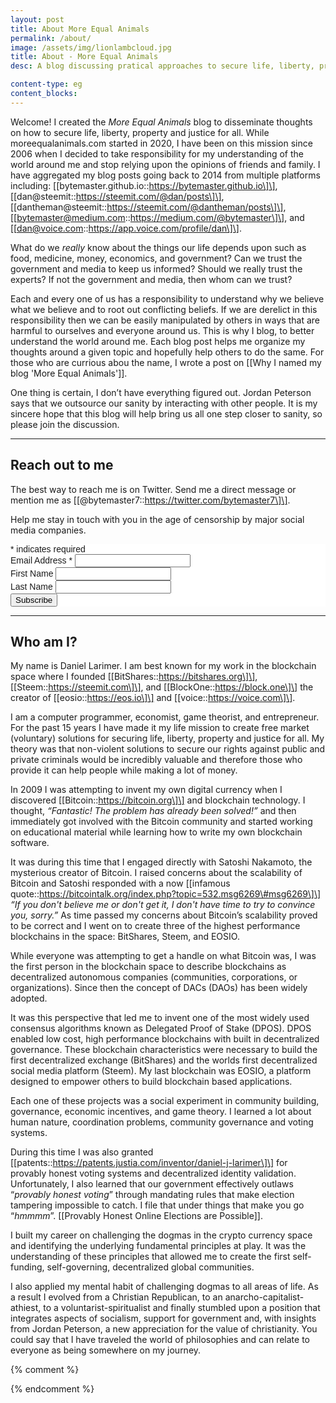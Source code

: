 ```yaml
---
layout: post
title: About More Equal Animals
permalink: /about/
image: /assets/img/lionlambcloud.jpg
title: About - More Equal Animals
desc: A blog discussing pratical approaches to secure life, liberty, property, and justice for all through the creation of true democracy.

content-type: eg
content_blocks:
---
```


Welcome\! I created the _More Equal Animals_ blog to disseminate thoughts on how to secure life, liberty, property and justice for all. While moreequalanimals.com started in 2020, I have been on this mission since 2006 when I decided to take responsibility for my understanding of the world around me and stop relying upon the opinions of friends and family. I have aggregated my blog posts going back to 2014 from multiple platforms including: \[\[bytemaster.github.io::https://bytemaster.github.io\]\], \[\[dan@steemit::https://steemit.com/@dan/posts\]\], \[\[dantheman@steemit::https://steemit.com/@dantheman/posts\]\], \[\[bytemaster@medium.com::https://medium.com/@bytemaster\]\], and \[\[dan@voice.com::https://app.voice.com/profile/dan\]\].

What do we _really_ know about the things our life depends upon such as food, medicine, money, economics, and government? Can we trust the government and media to keep us informed? Should we really trust the experts? If not the government and media, then whom can we trust?

Each and every one of us has a responsibility to understand why we believe what we believe and to root out conflicting beliefs. If we are derelict in this responsibility then we can be easily manipulated by others in ways that are harmful to ourselves and everyone around us. This is why I blog, to better understand the world around me. Each blog post helps me organize my thoughts around a given topic and hopefully help others to do the same. For those who are currious abou the name, I wrote a post on \[\[Why I named my blog 'More Equal Animals'\]\].

One thing is certain, I don’t have everything figured out. Jordan Peterson says that we outsource our sanity by interacting with other people. It is my sincere hope that this blog will help bring us all one step closer to sanity, so please join the discussion.

---

## Reach out to me

The best way to reach me is on Twitter. Send me a direct message or mention me as \[\[@bytemaster7::https://twitter.com/bytemaster7\]\].

Help me stay in touch with you in the age of censorship by major social media companies.

<!-- Begin Mailchimp Signup Form -->

<link href="//cdn-images.mailchimp.com/embedcode/classic-10_7.css" rel="stylesheet" type="text/css" />

<style type="text/css">#mc_embed_signup{background:#fff; clear:left; font:14px Helvetica,Arial,sans-serif; }
	/* Add your own Mailchimp form style overrides in your site stylesheet or in this style block.
	   We recommend moving this block and the preceding CSS link to the HEAD of your HTML file. */</style>

<div id="mc_embed_signup"><form action="https://moreequalanimals.us2.list-manage.com/subscribe/post?u=b6439a04bb1f51295b2a26004&amp;id=5162367fbd" method="post" id="mc-embedded-subscribe-form" name="mc-embedded-subscribe-form" class="validate" target="_blank" novalidate=""><div id="mc_embed_signup_scroll"><div class="indicates-required"><span class="asterisk">*</span> indicates required</div><div class="mc-field-group"><label for="mce-EMAIL">Email Address <span class="asterisk">*</span> </label> <input type="email" value="" class="required email" id="mce-EMAIL" name="EMAIL" /></div><div class="mc-field-group"><label for="mce-FNAME">First Name </label> <input type="text" value="" id="mce-FNAME" name="FNAME" /></div><div class="mc-field-group"><label for="mce-LNAME">Last Name </label> <input type="text" value="" id="mce-LNAME" name="LNAME" /></div><div id="mce-responses" class="clear"><div class="response" id="mce-error-response" style="display:none">&nbsp;</div><div class="response" id="mce-success-response" style="display:none">&nbsp;</div></div><!-- real people should not fill this in and expect good things - do not remove this or risk form bot signups--><div style="position: absolute; left: -5000px;" aria-hidden="true"><input type="text" tabindex="-1" value="" name="b_b6439a04bb1f51295b2a26004_5162367fbd" /></div><div class="clear"><input type="submit" value="Subscribe" id="mc-embedded-subscribe" class="button" name="subscribe" /></div></div></form></div>

<script type="text/javascript" src="//s3.amazonaws.com/downloads.mailchimp.com/js/mc-validate.js"></script>

<script type="text/javascript">(function($) {window.fnames = new Array(); window.ftypes = new Array();fnames[0]='EMAIL';ftypes[0]='email';fnames[1]='FNAME';ftypes[1]='text';fnames[2]='LNAME';ftypes[2]='text';fnames[3]='ADDRESS';ftypes[3]='address';fnames[4]='PHONE';ftypes[4]='phone';}(jQuery));var $mcj = jQuery.noConflict(true);</script><!--End mc_embed_signup-->

---

## Who am I?

My name is Daniel Larimer. I am best known for my work in the blockchain space where I founded \[\[BitShares::https://bitshares.org\]\], \[\[Steem::https://steemit.com\]\], and \[\[BlockOne::https://block.one\]\] the creator of \[\[eosio::https://eos.io\]\] and \[\[voice::https://voice.com\]\].

I am a computer programmer, economist, game theorist, and entrepreneur. For the past 15 years I have made it my life mission to create free market (voluntary) solutions for securing life, liberty, property and justice for all. My theory was that non-violent solutions to secure our rights against public and private criminals would be incredibly valuable and therefore those who provide it can help people while making a lot of money.

In 2009 I was attempting to invent my own digital currency when I discovered \[\[Bitcoin::https://bitcoin.org\]\] and blockchain technology. I thought, _“Fantastic\! The problem has already been solved\!”_ and then immediately got involved with the Bitcoin community and started working on educational material while learning how to write my own blockchain software.

It was during this time that I engaged directly with Satoshi Nakamoto, the mysterious creator of Bitcoin. I raised concerns about the scalability of Bitcoin and Satoshi responded with a now \[\[infamous quote::https://bitcointalk.org/index.php?topic=532.msg6269\#msg6269\]\] _“If you don't believe me or don't get it, I don't have time to try to convince you, sorry.”_ As time passed my concerns about Bitcoin’s scalability proved to be correct and I went on to create three of the highest performance blockchains in the space: BitShares, Steem, and EOSIO.

While everyone was attempting to get a handle on what Bitcoin was, I was the first person in the blockchain space to describe blockchains as decentralized autonomous companies (communities, corporations, or organizations). Since then the concept of DACs (DAOs) has been widely adopted.

It was this perspective that led me to invent one of the most widely used consensus algorithms known as Delegated Proof of Stake (DPOS). DPOS enabled low cost, high performance blockchains with built in decentralized governance. These blockchain characteristics were necessary to build the first decentralized exchange (BitShares) and the worlds first decentralized social media platform (Steem). My last blockchain was EOSIO, a platform designed to empower others to build blockchain based applications.

Each one of these projects was a social experiment in community building, governance, economic incentives, and game theory. I learned a lot about human nature, coordination problems, community governance and voting systems.

During this time I was also granted \[\[patents::https://patents.justia.com/inventor/daniel-j-larimer\]\] for provably honest voting systems and decentralized identity validation. Unfortunately, I also learned that our government effectively outlaws “_provably honest voting_” through mandating rules that make election tampering impossible to catch. I file that under things that make you go “_hmmmm_”. \[\[Provably Honest Online Elections are Possible\]\].

I built my career on challenging the dogmas in the crypto currency space and identifying the underlying fundamental principles at play. It was the understanding of these principles that allowed me to create the first self-funding, self-governing, decentralized global communities.

I also applied my mental habit of challenging dogmas to all areas of life. As a result I evolved from a Christian Republican, to an anarcho-capitalist-athiest, to a voluntarist-spiritualist and finally stumbled upon a position that integrates aspects of socialism, support for government and, with insights from Jordan Peterson, a new appreciation for the value of christianity. You could say that I have traveled the world of philosophies and can relate to everyone as being somewhere on my journey.

{% comment %}

<!--
## About the website

[[***Changelog***<br/>
\- 14-05-20 Context Menu <br/>
\- 08-05-20 Trivial Spaced Repetition <br/>
\- 04-05-20 Removed Theming. <br/>
\- 04-05-20 Removed Curated Notes. <br/>
\- 01-04-20 Curated Notes. <br/>
\- 30-04-20 Transclusion. <br/>
\- 26-04-20 Sidenote. <br/>
\- 20-04-20 Wiki link. <br/>
\- 16-04-20 Theme. <br/>
\- 16-04-20 Avatar. <br/>
\- 11-02-20 Related Posts. <br/>
\- 12-10-19 Searchbar. <br/>
::rmn]]Features:

- **Page preview** (Move your mouse over the link): [[Test note to verify features on this website]]
- **Transclusion**: Allows you to see a partial view of the contents of the website to the right or the left of the margin.
- **Sidenotes** (Changelog you see on the left is an example of this).
- **Wiki-style link:** Usually wikis allow you to specify links using double bracket, I added it here using liquid. Also added bad-link highlighting
   - Good link: [[Test note to verify features on this website]]
   - Bad link: [[Title of a page that doesn't exist]]

Some Less know features:

- Go back to the blog home or to the notes page, and try to right click on any of the entry. [Hint: Zettelkasten]

- Click this card[[Memorize me so that you do well in your exams::srs]] looking thing to know how I use my notes. [Hint: SRS]

Other Details:

- Domain is registered with Google Domains
- The site lives on [[Github::https://github.com/raghuveerdotnet/raghuveerdotnet.github.io]].
- This website is statically generated using Jekyll from a set of Markdown files.

### FAQ

[[**First Design**<img src="/assets/img/firstdesign.jpg"/>::lmn]]Why is the website structured the way it is?

{:.boxit}
> The design of the website is inspired by multiple sources with the intention of making the website more functional. Having said that, I am not a skilled front-end developer/UI-developer, so I could only come somewhat closer to my inital design that I sketched *(see left or click on this &#8853; icon beside the question above if you are on a mobile device)*, hopefully this will clear why it's structured the way it is. In fact, I had to remove the lab option because of my current inability to design it. That said, I can also safely say that I am improving based on the initial iterations of the website that can be seen here: [[Jan-22-2020::https://web.archive.org/web/20200122164405/raghuveer.net]], [[Apr-13-2020::https://web.archive.org/web/20200413193808/raghuveer.net]], [[Apr-20-2020::https://web.archive.org/web/20200420172058/raghuveer.net]]

-->

{% endcomment %}
